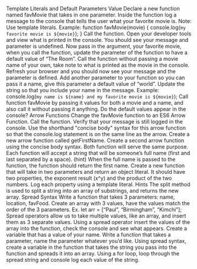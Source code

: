 Template Literals and Default Parameters Value
Declare a new function named favMovie that takes in one parameter.
Inside the function log a message to the console that tells the user what your favorite movie is. Note: Use template literals. Example:
    function favMovie(movie) {
        console.log(`my favorite movie is ${movie}`);
    }
Call the function.
Open your developer tools and view what is printed in the console. You should see your message and parameter is undefined.
Now pass in the argument, your favorite movie, when you call the function, update the parameter of the function to have a default value of “The Room”.
Call the function without passing a movie name of your own, take note to what is printed as the movie in the console.
Refresh your browser and you should now see your message and the parameter is defined.
Add another parameter to your function so you can pass it a name, give this parameter a default value of “world”.
Update the string so that you include your name in the message. Example:
console.log(`my name is ${name} and my favorite movie is ${movie}`);
Call function favMovie by passing it values for both a movie and a name, and also call it without passing it anything. Do the default values appear in the console?
Arrow Functions
Change the favMovie function to an ES6 Arrow Function.
Call the function.
Verify that your message is still logged in the console.
Use the shorthand "concise body" syntax for this arrow function so that the console.log statement is on the same line as the arrow.
Create a new arrow function called getFirstName.
Create a second arrow function using the concise body syntax. Both function will serve the same purpose.
Each function will accept a string that will be someone’s full name (first and last separated by a space). (hint)
When the full name is passed to the function, the function should return the first name.
Create a new function that will take in two parameters and return an object literal. It should have two properties, the exponent result (x^y) and the product of the two numbers.
Log each property using a template literal.
Hints
The split method is used to split a string into an array of substrings, and returns the new array.
Spread Syntax
Write a function that takes 3 parameters: name, location, favFood.
Create an array with 3 values, have the values match the order of the 3 parameters. Ex. let arr = [“Paul”, “Birmingham”, “Kimchi”];
Spread operators allow us to take multiple values, like an array, and insert them as 3 separate values.
Using a spread operator insert the values of the array into the function, check the console and see what appears.
Create a variable that has a value of your name.
Write a function that takes a parameter, name the parameter whatever you’d like.
Using spread syntax, create a variable in the function that takes the string you pass into the function and spreads it into an array.
Using a for loop, loop through the spread string and console log each value of the string.